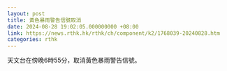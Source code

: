 ```yaml
---
layout: post
title: 黃色暴雨警告信號取消
date: 2024-08-28 19:02:05.000000000 +08:00
link: https://news.rthk.hk/rthk/ch/component/k2/1768039-20240828.htm
categories: rthk
---
```


天文台在傍晚6時55分，取消黃色暴雨警告信號。
